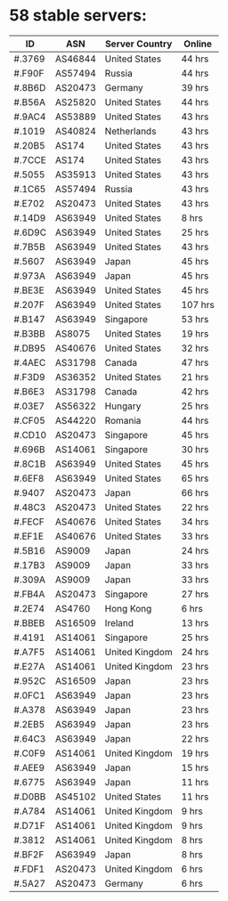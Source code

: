 # 58 stable servers:

| ID | ASN | Server Country | Online |
| ------ | ------ | ------ | ------ |
| #.3769 | AS46844 | United States | 44 hrs |
| #.F90F | AS57494 | Russia | 44 hrs |
| #.8B6D | AS20473 | Germany | 39 hrs |
| #.B56A | AS25820 | United States | 44 hrs |
| #.9AC4 | AS53889 | United States | 43 hrs |
| #.1019 | AS40824 | Netherlands | 43 hrs |
| #.20B5 | AS174 | United States | 43 hrs |
| #.7CCE | AS174 | United States | 43 hrs |
| #.5055 | AS35913 | United States | 43 hrs |
| #.1C65 | AS57494 | Russia | 43 hrs |
| #.E702 | AS20473 | United States | 43 hrs |
| #.14D9 | AS63949 | United States | 8 hrs |
| #.6D9C | AS63949 | United States | 25 hrs |
| #.7B5B | AS63949 | United States | 43 hrs |
| #.5607 | AS63949 | Japan | 45 hrs |
| #.973A | AS63949 | Japan | 45 hrs |
| #.BE3E | AS63949 | United States | 45 hrs |
| #.207F | AS63949 | United States | 107 hrs |
| #.B147 | AS63949 | Singapore | 53 hrs |
| #.B3BB | AS8075 | United States | 19 hrs |
| #.DB95 | AS40676 | United States | 32 hrs |
| #.4AEC | AS31798 | Canada | 47 hrs |
| #.F3D9 | AS36352 | United States | 21 hrs |
| #.B6E3 | AS31798 | Canada | 42 hrs |
| #.03E7 | AS56322 | Hungary | 25 hrs |
| #.CF05 | AS44220 | Romania | 44 hrs |
| #.CD10 | AS20473 | Singapore | 45 hrs |
| #.696B | AS14061 | Singapore | 30 hrs |
| #.8C1B | AS63949 | United States | 45 hrs |
| #.6EF8 | AS63949 | United States | 65 hrs |
| #.9407 | AS20473 | Japan | 66 hrs |
| #.48C3 | AS20473 | United States | 22 hrs |
| #.FECF | AS40676 | United States | 34 hrs |
| #.EF1E | AS40676 | United States | 33 hrs |
| #.5B16 | AS9009 | Japan | 24 hrs |
| #.17B3 | AS9009 | Japan | 33 hrs |
| #.309A | AS9009 | Japan | 33 hrs |
| #.FB4A | AS20473 | Singapore | 27 hrs |
| #.2E74 | AS4760 | Hong Kong | 6 hrs |
| #.BBEB | AS16509 | Ireland | 13 hrs |
| #.4191 | AS14061 | Singapore | 25 hrs |
| #.A7F5 | AS14061 | United Kingdom | 24 hrs |
| #.E27A | AS14061 | United Kingdom | 23 hrs |
| #.952C | AS16509 | Japan | 23 hrs |
| #.0FC1 | AS63949 | Japan | 23 hrs |
| #.A378 | AS63949 | Japan | 23 hrs |
| #.2EB5 | AS63949 | Japan | 23 hrs |
| #.64C3 | AS63949 | Japan | 22 hrs |
| #.C0F9 | AS14061 | United Kingdom | 19 hrs |
| #.AEE9 | AS63949 | Japan | 15 hrs |
| #.6775 | AS63949 | Japan | 11 hrs |
| #.D0BB | AS45102 | United States | 11 hrs |
| #.A784 | AS14061 | United Kingdom | 9 hrs |
| #.D71F | AS14061 | United Kingdom | 9 hrs |
| #.3812 | AS14061 | United Kingdom | 8 hrs |
| #.BF2F | AS63949 | Japan | 8 hrs |
| #.FDF1 | AS20473 | United Kingdom | 6 hrs |
| #.5A27 | AS20473 | Germany | 6 hrs |

